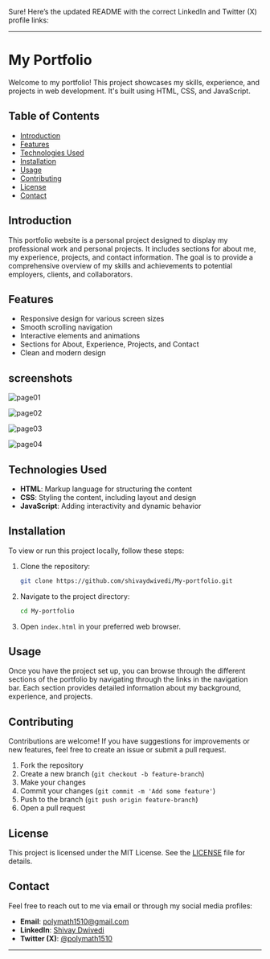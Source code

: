Sure! Here’s the updated README with the correct LinkedIn and Twitter (X) profile links:

---

# My Portfolio

Welcome to my portfolio! This project showcases my skills, experience, and projects in web development. It's built using HTML, CSS, and JavaScript.

## Table of Contents

- [Introduction](#introduction)
- [Features](#features)
- [Technologies Used](#technologies-used)
- [Installation](#installation)
- [Usage](#usage)
- [Contributing](#contributing)
- [License](#license)
- [Contact](#contact)

## Introduction

This portfolio website is a personal project designed to display my professional work and personal projects. It includes sections for about me, my experience, projects, and contact information. The goal is to provide a comprehensive overview of my skills and achievements to potential employers, clients, and collaborators.

## Features

- Responsive design for various screen sizes
- Smooth scrolling navigation
- Interactive elements and animations
- Sections for About, Experience, Projects, and Contact
- Clean and modern design
## screenshots

![page01](https://github.com/shivaydwivedi/My-portfolio/assets/167169823/dc3615b3-5641-481b-9a1d-cbcc49ea229d)


![page02](https://github.com/shivaydwivedi/My-portfolio/assets/167169823/177dcd20-8fe4-4170-ac86-33a09feb800d)


![page03](https://github.com/shivaydwivedi/My-portfolio/assets/167169823/0302edcf-a4b4-4d53-bebc-77dfb62080fb)


![page04](https://github.com/shivaydwivedi/My-portfolio/assets/167169823/462f19d1-c1a2-480f-9fd6-45a405fb16bc)



## Technologies Used

- **HTML**: Markup language for structuring the content
- **CSS**: Styling the content, including layout and design
- **JavaScript**: Adding interactivity and dynamic behavior

## Installation

To view or run this project locally, follow these steps:

1. Clone the repository:
   ```sh
   git clone https://github.com/shivaydwivedi/My-portfolio.git
   ```

2. Navigate to the project directory:
   ```sh
   cd My-portfolio
   ```

3. Open `index.html` in your preferred web browser.

## Usage

Once you have the project set up, you can browse through the different sections of the portfolio by navigating through the links in the navigation bar. Each section provides detailed information about my background, experience, and projects.


## Contributing

Contributions are welcome! If you have suggestions for improvements or new features, feel free to create an issue or submit a pull request.

1. Fork the repository
2. Create a new branch (`git checkout -b feature-branch`)
3. Make your changes
4. Commit your changes (`git commit -m 'Add some feature'`)
5. Push to the branch (`git push origin feature-branch`)
6. Open a pull request

## License

This project is licensed under the MIT License. See the [LICENSE](LICENSE) file for details.

## Contact

Feel free to reach out to me via email or through my social media profiles:

- **Email**: polymath1510@gmail.com
- **LinkedIn**: [Shivay Dwivedi](https://linkedin.com/in/shivay-dwivedi-54785b304)
- **Twitter (X)**: [@polymath1510](https://x.com/polymath1510)

---

